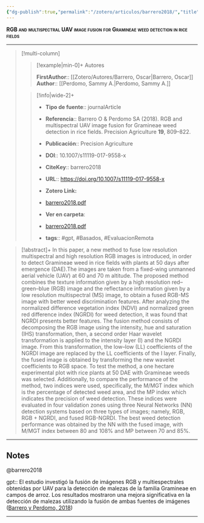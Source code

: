 ```yaml
---
{"dg-publish":true,"permalink":"/zotero/articulos/barrero2018/","title":"RGB and multispectral UAV image fusion for Gramineae weed detection in rice fields","tags":["#zotero"]}
---
```



<span style="font-variant:small-caps; font-weight: bold;">RGB and multispectral UAV image fusion for Gramineae weed detection in rice fields</span>

---


> [!multi-column]
>
>> [!example|min-0]+ Autores
>> 
>> **FirstAuthor**:: [[Zotero/Autores/Barrero, Oscar\|Barrero, Oscar]]  
>> **Author**:: [[Perdomo, Sammy A.\|Perdomo, Sammy A.]]  
 >
>
>> [!info|wide-2]+
>>
>> - **Tipo de fuente**:: journalArticle
>> - **Referencia**:: Barrero O & Perdomo SA (2018). RGB and multispectral UAV image fusion for Gramineae weed detection in rice fields. Precision Agriculture **19**, 809–822.
>> - **Publicación**:: Precision Agriculture
>> - **DOI**:: 10.1007/s11119-017-9558-x
>> - **CiteKey**:: barrero2018
>> - **URL**:: https://doi.org/10.1007/s11119-017-9558-x
>> - **Zotero Link:** 
>> - [barrero2018.pdf](zotero://select/library/items/DAIKKYF5)
>>
>> - **Ver en carpeta**: 
>> - [barrero2018.pdf](file://J:\OneDrive\Articulos\barrero2018.pdf)
>> - **tags**:: #gpt, #Basados, #EvaluacionRemota



> [!abstract]+ 
>In this paper, a new method to fuse low resolution multispectral and high resolution RGB images is introduced, in order to detect Gramineae weed in rice fields with plants at 50 days after emergence (DAE).The images are taken from a fixed-wing unmanned aerial vehicle (UAV) at 60 and 70 m altitude. The proposed method combines the texture information given by a high resolution red–green–blue (RGB) image and the reflectance information given by a low resolution multispectral (MS) image, to obtain a fused RGB-MS image with better weed discrimination features. After analyzing the normalized difference vegetation index (NDVI) and normalized green red difference index (NGRDI) for weed detection, it was found that NGRDI presents better features. The fusion method consists of decomposing the RGB image using the intensity, hue and saturation (IHS) transformation, then, a second order Haar wavelet transformation is applied to the intensity layer (I) and the NGRDI image. From this transformation, the low–low (LL) coefficients of the NGRDI image are replaced by the LL coefficients of the I layer. Finally, the fused image is obtained by transforming the new wavelet coefficients to RGB space. To test the method, a one hectare experimental plot with rice plants at 50 DAE with Gramineae weeds was selected. Additionally, to compare the performance of the method, two indices were used, specifically, the M/MGT index which is the percentage of detected weed area, and the MP index which indicates the precision of weed detection. These indices were evaluated in four validation zones using three Neural Networks (NN) detection systems based on three types of images; namely, RGB, RGB + NGRDI, and fused RGB-NGRDI. The best weed detection performance was obtained by the NN with the fused image, with M/MGT index between 80 and 108% and MP between 70 and 85%.


--- 

## Notes

@barrero2018

gpt:: El estudio investigó la fusión de imágenes RGB y multiespectrales obtenidas por UAV para la detección de malezas de la familia Gramineae en campos de arroz. Los resultados mostraron una mejora significativa en la detección de malezas utilizando la fusión de ambas fuentes de imágenes ([Barrero y Perdomo, 2018](zotero://select/library/items/RQPBKBKM))






---








